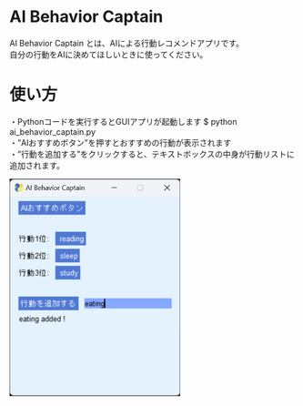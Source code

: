 # AI Behavior Captain
AI Behavior Captain とは、AIによる行動レコメンドアプリです。  
自分の行動をAIに決めてほしいときに使ってください。


# 使い方
・Pythonコードを実行するとGUIアプリが起動します
$ python ai_behavior_captain.py  
・”AIおすすめボタン”を押すとおすすめの行動が表示されます  
・”行動を追加する”をクリックすると、テキストボックスの中身が行動リストに追加されます。

<img src=images/screen_shot_1.png width="300">

